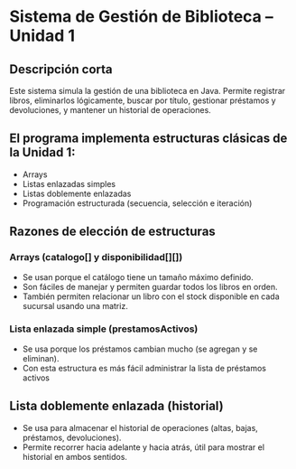 # Sistema de Gestión de Biblioteca – Unidad 1
## Descripción corta
Este sistema simula la gestión de una biblioteca en Java.
Permite registrar libros, eliminarlos lógicamente, buscar por título, gestionar préstamos y devoluciones, y mantener un historial de operaciones.

## El programa implementa estructuras clásicas de la Unidad 1:
- Arrays
- Listas enlazadas simples
- Listas doblemente enlazadas
- Programación estructurada (secuencia, selección e iteración)

## Razones de elección de estructuras 
### Arrays (catalogo[] y disponibilidad[][])
- Se usan porque el catálogo tiene un tamaño máximo definido.
- Son fáciles de manejar y permiten guardar todos los libros en orden.
- También permiten relacionar un libro con el stock disponible en cada sucursal usando una matriz.

### Lista enlazada simple (prestamosActivos)
- Se usa porque los préstamos cambian mucho (se agregan y se eliminan).
- Con esta estructura es más fácil administrar la lista de préstamos activos

## Lista doblemente enlazada (historial)
- Se usa para almacenar el historial de operaciones (altas, bajas, préstamos, devoluciones).
- Permite recorrer hacia adelante y hacia atrás, útil para mostrar el historial en ambos sentidos.
